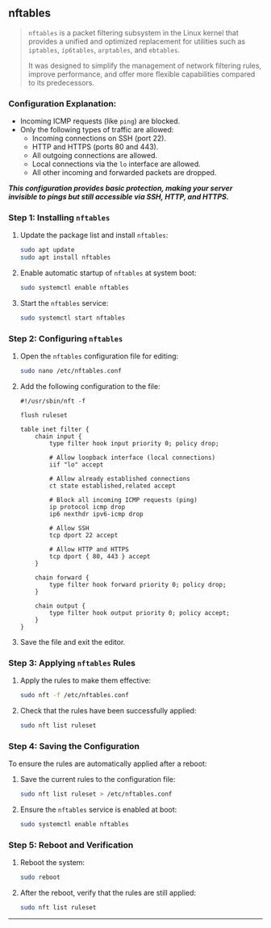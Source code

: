 ## **nftables**

> `nftables` is a packet filtering subsystem in the Linux kernel that provides a unified and optimized replacement for utilities such as `iptables`, `ip6tables`, `arptables`, and `ebtables`.
>
> It was designed to simplify the management of network filtering rules, improve performance, and offer more flexible capabilities compared to its predecessors.

### Configuration Explanation:

- Incoming ICMP requests (like `ping`) are blocked.
- Only the following types of traffic are allowed:
  - Incoming connections on SSH (port 22).
  - HTTP and HTTPS (ports 80 and 443).
  - All outgoing connections are allowed.
  - Local connections via the `lo` interface are allowed.
  - All other incoming and forwarded packets are dropped.

***This configuration provides basic protection, making your server invisible to pings but still accessible via SSH, HTTP, and HTTPS.***


### Step 1: Installing `nftables`

1. Update the package list and install `nftables`:
   ```bash
   sudo apt update
   sudo apt install nftables
   ```

2. Enable automatic startup of `nftables` at system boot:
   ```bash
   sudo systemctl enable nftables
   ```

3. Start the `nftables` service:
   ```bash
   sudo systemctl start nftables
   ```

### Step 2: Configuring `nftables`

1. Open the `nftables` configuration file for editing:
   ```bash
   sudo nano /etc/nftables.conf
   ```

2. Add the following configuration to the file:

   ```nft
   #!/usr/sbin/nft -f

   flush ruleset

   table inet filter {
       chain input {
           type filter hook input priority 0; policy drop;

           # Allow loopback interface (local connections)
           iif "lo" accept

           # Allow already established connections
           ct state established,related accept

           # Block all incoming ICMP requests (ping)
           ip protocol icmp drop
           ip6 nexthdr ipv6-icmp drop

           # Allow SSH
           tcp dport 22 accept

           # Allow HTTP and HTTPS
           tcp dport { 80, 443 } accept
       }

       chain forward {
           type filter hook forward priority 0; policy drop;
       }

       chain output {
           type filter hook output priority 0; policy accept;
       }
   }
   ```

3. Save the file and exit the editor.

### Step 3: Applying `nftables` Rules

1. Apply the rules to make them effective:
   ```bash
   sudo nft -f /etc/nftables.conf
   ```

2. Check that the rules have been successfully applied:
   ```bash
   sudo nft list ruleset
   ```

### Step 4: Saving the Configuration

To ensure the rules are automatically applied after a reboot:

1. Save the current rules to the configuration file:
   ```bash
   sudo nft list ruleset > /etc/nftables.conf
   ```

2. Ensure the `nftables` service is enabled at boot:
   ```bash
   sudo systemctl enable nftables
   ```

### Step 5: Reboot and Verification

1. Reboot the system:
   ```bash
   sudo reboot
   ```

2. After the reboot, verify that the rules are still applied:
   ```bash
   sudo nft list ruleset
   ```


--- 

